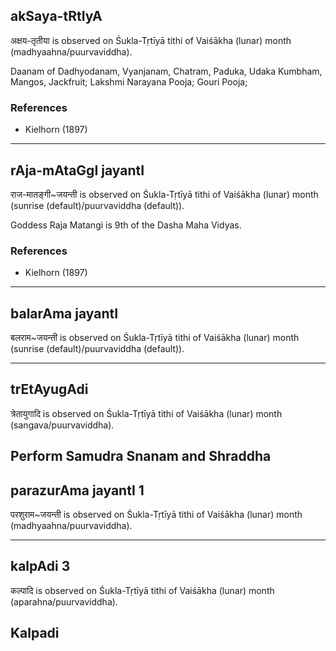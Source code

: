 ## akSaya-tRtIyA

अक्षय-तृतीया is observed on Śukla-Tṛtīyā tithi of Vaiśākha (lunar) month (madhyaahna/puurvaviddha).

Daanam of Dadhyodanam, Vyanjanam, Chatram, Paduka, Udaka Kumbham, Mangos, Jackfruit; Lakshmi Narayana Pooja; Gouri Pooja;
### References
* Kielhorn (1897)

---
## rAja-mAtaGgI jayantI

राज-मातङ्गी~जयन्ती is observed on Śukla-Tṛtīyā tithi of Vaiśākha (lunar) month (sunrise (default)/puurvaviddha (default)).

Goddess Raja Matangi is 9th of the Dasha Maha Vidyas.
### References
* Kielhorn (1897)

---
## balarAma jayantI

बलराम~जयन्ती is observed on Śukla-Tṛtīyā tithi of Vaiśākha (lunar) month (sunrise (default)/puurvaviddha (default)).


---
## trEtAyugAdi

त्रेतायुगादि is observed on Śukla-Tṛtīyā tithi of Vaiśākha (lunar) month (sangava/puurvaviddha).

Perform Samudra Snanam and Shraddha
---
## parazurAma jayantI 1

परशुराम~जयन्ती is observed on Śukla-Tṛtīyā tithi of Vaiśākha (lunar) month (madhyaahna/puurvaviddha).


---
## kalpAdi 3

कल्पादि is observed on Śukla-Tṛtīyā tithi of Vaiśākha (lunar) month (aparahna/puurvaviddha).

Kalpadi
---
